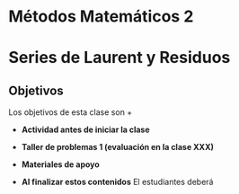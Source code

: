 # Métodos Matemáticos 2
# Series de Laurent y Residuos

## Objetivos
Los objetivos de esta clase son
  +

+ **Actividad antes de iniciar la clase**

+ **Taller de problemas 1 (evaluación en la clase XXX)**

+ **Materiales de apoyo**

 + **Al finalizar estos contenidos** El estudiantes deberá
